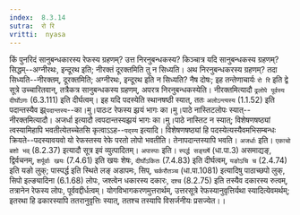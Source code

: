 ```yaml
---
index:  8.3.14
sutra:  रो रि
vritti:  nyasa
---
```


किं पुनरिदं सानुबन्धकारस्य रेफस्य ग्रहणम्? उत्त निरनुबन्धकस्य? किञ्चात्र यदि सानुबन्धकस्य ग्रहणम्? सिद्धम्--अग्नीरथः, इन्दूरथ इति; नीरक्तं दूरक्तमिति तु न सिध्यति। अथ निरनुबन्धकरस्य ग्रहणम्? तदा सिध्यति--नीरक्तम्, दूरक्तमिति; अग्नीरथः, इन्दूरथ इति न सिध्यति? नैष दोषः; इह तन्तेणाचार्यः `रो रि` इति द्वे सूत्रे उच्चारितवान्, तत्रैकत्र सानुबन्धकस्य ग्रहणम्, अपरत्र निरनुबन्धकस्येति। नीरक्तमित्यादौ `ढ्रलोपे पूर्वस्य दीर्घोऽणः` (6.3.111) इति दीर्घत्वम्।
इह यदि पदस्येति स्थानषष्ठी स्यात्, ततः `अलोऽन्त्यस्य` (1.1.52) इति पदान्तस्यैव झ्र्`पदान्तस्य`--का।मु।पाठःट रेफस्य झ्रयं भागः का।मु।पाठे नास्तिटलोपः स्यात्--नीरक्तमित्यादौ। अजर्धा इत्यादौ त्वपदान्तस्यझ्रयं भागः का।मु।पाठे नास्तिट न स्यात्; विशेषणषष्ठ्यां त्वस्यामिहापि भवतीत्येतच्चेतसि कृत्वाऽऽह--`पद्स्य` इत्यादि। विशेषणषष्ठ्यां हि पदस्येत्यस्यैवमभिसम्बन्धः क्रियते--पदस्यावयवो यो रेफस्तस्य रेफे परतो लोपो भवतीति। तेनापदान्तस्यापि भवति। `अजर्धाः` इति। `एकाचो बशो भव्` (8.2.37) इत्यादौ सूत्र इवं व्युत्पादितम्। `अपास्पाः` इति। `स्पर्द्ध सङ्घर्षे` (धा.पा.3) असमाद्यङ्, द्विर्वचनम्, `शर्पूर्वाः खयः` (7.4.61) इति खयः शेषः, `दीर्घोऽकितः` (7.4.83) इति दीर्घत्वम्, `यङोऽचि च` (2.4.74) इति यङो लुक्; पास्पर्द्ध इति स्थिते लङ् अडापमः, सिप्, `चर्करौतञ्च` (धा.पा.1081) इत्यादिषु पाठाच्छपो लुक्, सिपो इल्ङ्यादिना (6.1.68) लोपः, जश्त्वेन धकारस्य दकारः, `दश्च` (8.2.75) इति तस्यैव दकारस्य रुत्वम्, तत्रानेन रेफस्य लोपः, पूर्ववद्दीर्धत्वम्।
योगविभागकरणमुत्तरार्थम्, उत्तरसूत्रे रेफस्यानुवृत्तिर्यथा स्यादित्येवमर्थम्; इतरथा हि ढकारस्यापि ततरानुवृत्तिः स्यात्, ततश्च तस्यापि विसर्जनीयः प्रसज्येत।।

